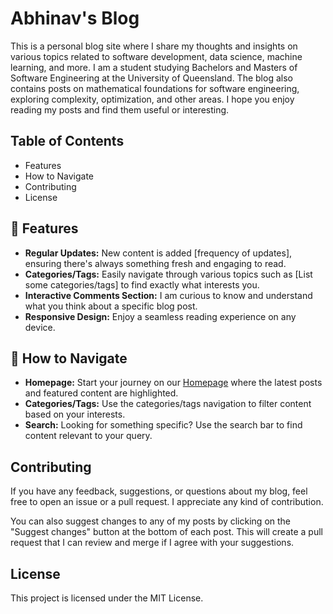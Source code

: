 # Abhinav's Blog

This is a personal blog site where I share my thoughts and insights on various topics related to software development, data science, machine learning, and more. I am a student studying Bachelors and Masters of Software Engineering at the University of Queensland. The blog also contains posts on mathematical foundations for software engineering, exploring complexity, optimization, and other areas. I hope you enjoy reading my posts and find them useful or interesting.

## Table of Contents

- Features
- How to Navigate
- Contributing
- License

## 🚀 Features

- **Regular Updates:** New content is added [frequency of updates], ensuring there's always something fresh and engaging to read.
- **Categories/Tags:** Easily navigate through various topics such as [List some categories/tags] to find exactly what interests you.
- **Interactive Comments Section:** I am curious to know and understand what you think about a specific blog post.
- **Responsive Design:** Enjoy a seamless reading experience on any device.

## 📖 How to Navigate

- **Homepage:** Start your journey on our [Homepage](https://abhinavpradeep.com/blog/) where the latest posts and featured content are highlighted.
- **Categories/Tags:** Use the categories/tags navigation to filter content based on your interests.
- **Search:** Looking for something specific? Use the search bar to find content relevant to your query.

## Contributing

If you have any feedback, suggestions, or questions about my blog, feel free to open an issue or a pull request. I appreciate any kind of contribution.

You can also suggest changes to any of my posts by clicking on the "Suggest changes" button at the bottom of each post. This will create a pull request that I can review and merge if I agree with your suggestions.

## License

This project is licensed under the MIT License.
